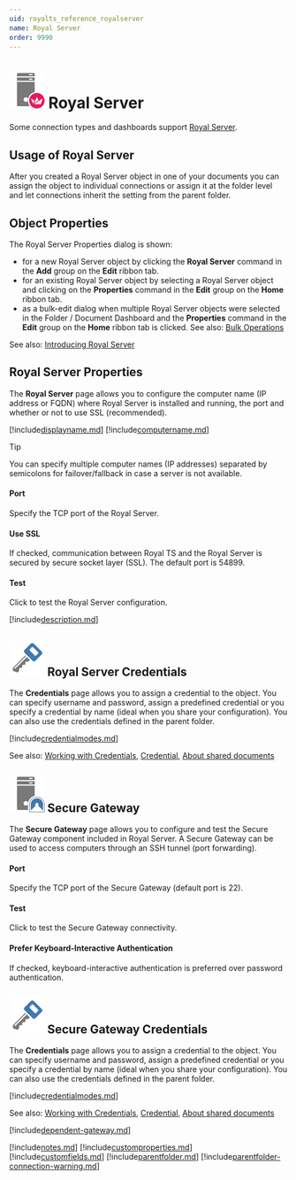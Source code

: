```yaml
---
uid: royalts_reference_royalserver
name: Royal Server
order: 9990
---
```


# ![](/r2021/images/RoyalTS/Application/SVG_PageManagementEndpoint_32.svg#img_header) Royal Server
Some connection types and dashboards support [Royal Server](xref:royalts_intro_royalserver).

## Usage of Royal Server
After you created a Royal Server object in one of your documents you can assign the object to individual connections or assign it at the folder level and let connections inherit the setting from the parent folder.

## Object Properties
The Royal Server Properties dialog is shown:
- for a new Royal Server object by clicking the **Royal Server** command in the **Add** group on the **Edit** ribbon tab.
- for an existing Royal Server object by selecting a Royal Server object and clicking on the **Properties** command in the **Edit** group on the **Home** ribbon tab.
- as a bulk-edit dialog when multiple Royal Server objects were selected in the Folder / Document Dashboard and the **Properties** command in the **Edit** group on the **Home** ribbon tab is clicked. See also: [Bulk Operations](xref:royalts_tutorials_bulk)

See also: [Introducing Royal Server](xref:royalts_intro_royalserver)

## Royal Server Properties
The **Royal Server** page allows you to configure the computer name (IP address or FQDN) where Royal Server is installed and running, the port and whether or not to use SSL (recommended).

[!include[displayname.md](~/royalts/_shared/displayname.md)]
[!include[computername.md](~/royalts/_shared/computername-gw.md)]

> [!Tip]
> You can specify multiple computer names (IP addresses) separated by semicolons for failover/fallback in case a server is not available.

#### Port
Specify the TCP port of the Royal Server.

#### Use SSL
If checked, communication between Royal TS and the Royal Server is secured by secure socket layer (SSL). The default port is 54899.

#### Test
Click to test the Royal Server configuration.

[!include[description.md](~/royalts/_shared/description.md)]

## ![](/r2021/images/RoyalTS/Application/SVG_PageCredential_32.svg#img_header) Royal Server Credentials
The **Credentials** page allows you to assign a credential to the object. You can specify username and password, assign a predefined credential or you specify a credential by name (ideal when you share your configuration). You can also use the credentials defined in the parent folder.

[!include[credentialmodes.md](~/royalts/_shared/credentialmodes.md)]

See also: [Working with Credentials](xref:royalts_tutorials_credentials), [Credential](xref:royalts_reference_organization_credential), [About shared documents](https://www.royalapps.com/go/kb-all-teamsharing)

## ![](/r2021/images/RoyalTS/Application/SVG_PageSecureGateway_32.svg#img_header) Secure Gateway
The **Secure Gateway** page allows you to configure and test the Secure Gateway component included in Royal Server. A Secure Gateway can be used to access computers through an SSH tunnel (port forwarding).

#### Port
Specify the TCP port of the Secure Gateway (default port is 22).

#### Test
Click to test the Secure Gateway connectivity.

#### Prefer Keyboard-Interactive Authentication
If checked, keyboard-interactive authentication is preferred over password authentication.

## ![](/r2021/images/RoyalTS/Application/SVG_PageCredential_32.svg#img_header) Secure Gateway Credentials
The **Credentials** page allows you to assign a credential to the object. You can specify username and password, assign a predefined credential or you specify a credential by name (ideal when you share your configuration). You can also use the credentials defined in the parent folder.

[!include[credentialmodes.md](~/royalts/_shared/credentialmodes.md)]

See also: [Working with Credentials](xref:royalts_tutorials_credentials), [Credential](xref:royalts_reference_organization_credential), [About shared documents](https://www.royalapps.com/go/kb-all-teamsharing)

[!include[dependent-gateway.md](~/royalts/_shared/dependent-gateway.md)]

[!include[notes.md](~/royalts/_shared/notes.md)]
[!include[customproperties.md](~/royalts/_shared/customproperties.md)]
[!include[customfields.md](~/royalts/_shared/customfields.md)]
[!include[parentfolder.md](~/royalts/_shared/parentfolder.md)]
[!include[parentfolder-connection-warning.md](~/royalts/_shared/parentfolder-connection-warning.md)]
